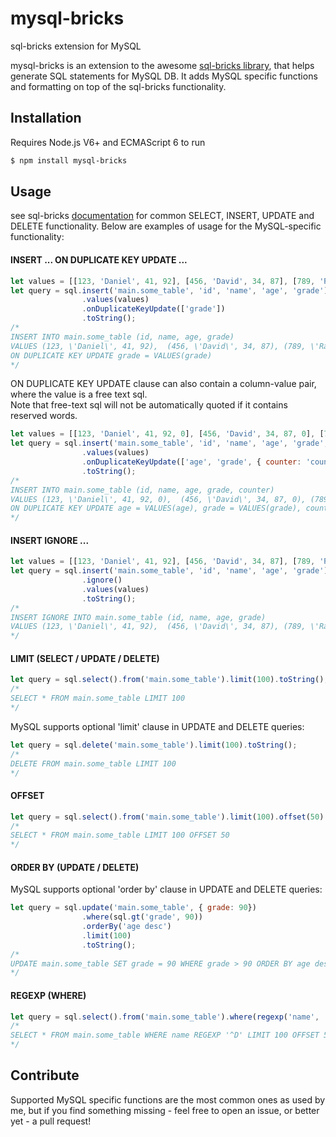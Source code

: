 # mysql-bricks
sql-bricks extension for MySQL

mysql-bricks is an extension to the awesome [sql-bricks library], that helps generate SQL statements for MySQL DB. It adds MySQL specific functions and formatting on top of the sql-bricks functionality.


## Installation

Requires Node.js V6+ and ECMAScript 6 to run

```sh
$ npm install mysql-bricks
```

## Usage

see  sql-bricks [documentation] for common SELECT, INSERT, UPDATE and DELETE functionality. Below are examples of usage for the MySQL-specific functionality:

#### INSERT ... ON DUPLICATE KEY UPDATE ...

```javascript
let values = [[123, 'Daniel', 41, 92], [456, 'David', 34, 87], [789, 'Rachel', 22, 98]];  
let query = sql.insert('main.some_table', 'id', 'name', 'age', 'grade')
                .values(values)
                .onDuplicateKeyUpdate(['grade'])
                .toString();
/*                
INSERT INTO main.some_table (id, name, age, grade)
VALUES (123, \'Daniel\', 41, 92),  (456, \'David\', 34, 87), (789, \'Rachel\', 22, 98)
ON DUPLICATE KEY UPDATE grade = VALUES(grade)
*/
```
ON DUPLICATE KEY UPDATE clause can also contain a column-value pair, where the value is a free text sql.  
Note that free-text sql will not be automatically quoted if it contains reserved words.

```javascript
let values = [[123, 'Daniel', 41, 92, 0], [456, 'David', 34, 87, 0], [789, 'Rachel', 22, 98, 0]];  
let query = sql.insert('main.some_table', 'id', 'name', 'age', 'grade', 'counter')
                .values(values)
                .onDuplicateKeyUpdate(['age', 'grade', { counter: 'counter + 1' }])
                .toString();
/*                
INSERT INTO main.some_table (id, name, age, grade, counter)
VALUES (123, \'Daniel\', 41, 92, 0),  (456, \'David\', 34, 87, 0), (789, \'Rachel\', 22, 98, 0)
ON DUPLICATE KEY UPDATE age = VALUES(age), grade = VALUES(grade), counter = counter + 1
*/
```

#### INSERT IGNORE ...

```javascript
let values = [[123, 'Daniel', 41, 92], [456, 'David', 34, 87], [789, 'Rachel', 22, 98]];  
let query = sql.insert('main.some_table', 'id', 'name', 'age', 'grade')
                .ignore()
                .values(values)
                .toString();
/*                
INSERT IGNORE INTO main.some_table (id, name, age, grade)
VALUES (123, \'Daniel\', 41, 92),  (456, \'David\', 34, 87), (789, \'Rachel\', 22, 98)
*/
```

#### LIMIT (SELECT / UPDATE / DELETE)

```javascript
let query = sql.select().from('main.some_table').limit(100).toString();
/*                
SELECT * FROM main.some_table LIMIT 100
*/
```

MySQL supports optional 'limit' clause in UPDATE and DELETE queries:

```javascript
let query = sql.delete('main.some_table').limit(100).toString();
/*                
DELETE FROM main.some_table LIMIT 100
*/
```

#### OFFSET

```javascript
let query = sql.select().from('main.some_table').limit(100).offset(50).toString();
/*                
SELECT * FROM main.some_table LIMIT 100 OFFSET 50
*/
```

#### ORDER BY (UPDATE / DELETE)

MySQL supports optional 'order by' clause in UPDATE and DELETE queries:

```javascript
let query = sql.update('main.some_table', { grade: 90})
                .where(sql.gt('grade', 90))
                .orderBy('age desc')
                .limit(100)
                .toString();
/*                
UPDATE main.some_table SET grade = 90 WHERE grade > 90 ORDER BY age desc LIMIT 100
*/
```

#### REGEXP (WHERE)
```javascript
let query = sql.select().from('main.some_table').where(regexp('name', '^D')).limit(100).offset(50).toString();
/*                
SELECT * FROM main.some_table WHERE name REGEXP '^D' LIMIT 100 OFFSET 50
*/
```

## Contribute

Supported MySQL specific functions are the most common ones as used by me, but if you find something missing - feel free to open an issue, or better yet - a pull request!

[sql-bricks library]: <http://csnw.github.io/sql-bricks/>
[documentation]: <http://csnw.github.io/sql-bricks/>
